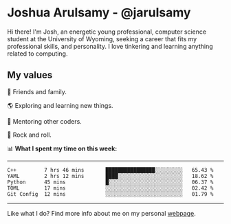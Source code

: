 # Joshua Arulsamy - @jarulsamy

Hi there! I'm Josh, an energetic young professional, computer science student at the University of Wyoming, seeking a career that fits my professional skills, and personality. I love tinkering and learning anything related to computing.

## My values

:yellow_heart: Friends and family.

:earth_americas: Exploring and learning new things.

:book: Mentoring other coders.

:guitar: Rock and roll.

:bar_chart: **What I spent my time on this week:**

------
<!--START_SECTION:waka-->
```text
C++         7 hrs 46 mins       ████████████████░░░░░░░░░   65.43 % 
YAML        2 hrs 12 mins       ████░░░░░░░░░░░░░░░░░░░░░   18.62 % 
Python      45 mins             █░░░░░░░░░░░░░░░░░░░░░░░░   06.37 % 
TOML        17 mins             ░░░░░░░░░░░░░░░░░░░░░░░░░   02.42 % 
Git Config  12 mins             ░░░░░░░░░░░░░░░░░░░░░░░░░   01.79 %
```
<!--END_SECTION:waka-->
------

Like what I do? Find more info about me on my personal [webpage](https://arulsamy.me).
